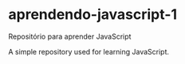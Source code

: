 # aprendendo-javascript-1
Repositório para aprender JavaScript

A simple repository used for learning JavaScript.
